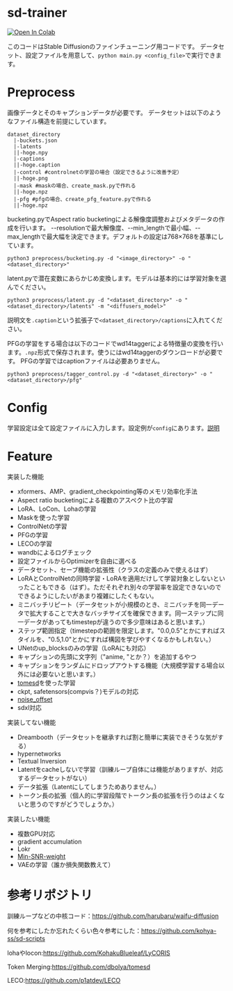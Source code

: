 # sd-trainer
[![Open In Colab](https://colab.research.google.com/assets/colab-badge.svg)](https://colab.research.google.com/github/laksjdjf/sd-trainer/blob/main/sd_trainer_tutorial.ipynb)

このコードはStable Diffusionのファインチューニング用コードです。
データセット、設定ファイルを用意して、```python main.py <config_file>```で実行できます。
# Preprocess
画像データとそのキャプションデータが必要です。
データセットは以下のようなファイル構造を前提にしています。
```
dataset_directory
  |-buckets.json
  |-latents
  ||-hoge.npy
  |-captions
  ||-hoge.caption
  |-control #controlnetの学習の場合（設定できるように改善予定）
  ||-hoge.png
  |-mask #maskの場合、create_mask.pyで作れる
  ||-hoge.npz
  |-pfg #pfgの場合、create_pfg_feature.pyで作れる
  ||-hoge.npz
```

bucketing.pyでAspect ratio bucketingによる解像度調整およびメタデータの作成を行います。
--resolutionで最大解像度、--min_lengthで最小幅、--max_lengthで最大幅を決定できます。デフォルトの設定は768×768を基準にしています。
```
python3 preprocess/bucketing.py -d "<image_directory>" -o "<dataset_directory>"
```

latent.pyで潜在変数にあらかじめ変換します。モデルは基本的には学習対象を選んでください。
```
python3 preprocess/latent.py -d "<dataset_directory>" -o "<dataset_directory>/latents" -m "<diffusers_model>"
```

説明文を```.caption```という拡張子で`<dataset_directory>/captions`に入れてください。

PFGの学習をする場合は以下のコードでwd14taggerによる特徴量の変換を行います。```.npz```形式で保存されます。使うにはwd14taggerのダウンロードが必要です。
PFGの学習ではcaptionファイルは必要ありません。
```
python3 preprocess/tagger_control.py -d "<dataset_directory>" -o "<dataset_directory>/pfg"
```

# Config
学習設定は全て設定ファイルに入力します。設定例が```config```にあります。[説明](config/README.md)

# Feature
実装した機能
+ xformers、AMP、gradient_checkpointing等のメモリ効率化手法
+ Aspect ratio bucketingによる複数のアスペクト比の学習
+ LoRA、LoCon、Lohaの学習
+ Maskを使った学習
+ ControlNetの学習
+ PFGの学習
+ LECOの学習
+ wandbによるログチェック
+ 設定ファイルからOptimizerを自由に選べる
+ データセット、セーブ機能の拡張性（クラスの定義のみで使えるはず）
+ LoRAとControlNetの同時学習・LoRAを適用だけして学習対象としないといったこともできる（はず）。ただそれぞれ別々の学習率を設定できないのでできるようにしたいがあまり複雑にしたくもない。
+ ミニバッチリピート（データセットが小規模のとき、ミニバッチを同一データで拡大することで大きなバッチサイズを確保できます。同一ステップに同一データがあってもtimestepが違うので多少意味はあると思います。）
+ ステップ範囲指定（timestepの範囲を限定します。"0.0,0.5"とかにすればスタイルを、"0.5,1.0"とかにすれば構図を学びやすくなるかもしれない。）
+ UNetのup_blocksのみの学習（LoRAにも対応）
+ キャプションの先頭に文字列（"anime, "とか？）を追加するやつ
+ キャプションをランダムにドロップアウトする機能（大規模学習する場合以外には必要ないと思います。）
+ [tomesd](https://github.com/dbolya/tomesd)を使った学習
+ ckpt, safetensors(compvis？)モデルの対応
+ [noise_offset](https://www.crosslabs.org/blog/diffusion-with-offset-noise)
+ sdxl対応

実装してない機能
+ Dreambooth（データセットを継承すれば割と簡単に実装できそうな気がする）
+ hypernetworks
+ Textual Inversion
+ Latentをcacheしないで学習（訓練ループ自体には機能がありますが、対応するデータセットがない）
+ データ拡張（Latentにしてしまうためありません。）
+ トークン長の拡張（個人的に学習段階でトークン長の拡張を行うのはよくないと思うのですがどうでしょうか。）

実装したい機能
+ 複数GPU対応
+ gradient accumulation
+ Lokr
+ [Min-SNR-weight](https://github.com/TiankaiHang/Min-SNR-Diffusion-Training)
+ VAEの学習（誰か損失関数教えて）


# 参考リポジトリ
訓練ループなどの中核コード：https://github.com/harubaru/waifu-diffusion

何を参考にしたか忘れたくらい色々参考にした：https://github.com/kohya-ss/sd-scripts

lohaやlocon:https://github.com/KohakuBlueleaf/LyCORIS

Token Merging:https://github.com/dbolya/tomesd

LECO:https://github.com/p1atdev/LECO

